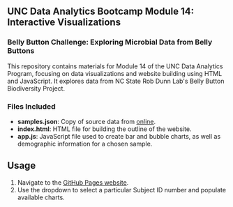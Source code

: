 ## UNC Data Analytics Bootcamp Module 14: Interactive Visualizations

### Belly Button Challenge: Exploring Microbial Data from Belly Buttons

This repository contains materials for Module 14 of the UNC Data Analytics Program, focusing on data visualizations and website building using HTML and JavaScript. It explores data from NC State Rob Dunn Lab's Belly Button Biodiversity Project.

### Files Included

- **samples.json**: Copy of source data from [online](https://static.bc-edx.com/data/dl-1-2/m14/lms/starter/samples.json).
- **index.html**: HTML file for building the outline of the website.
- **app.js**: JavaScript file used to create bar and bubble charts, as well as demographic information for a chosen sample.

## Usage

1. Navigate to the [GitHub Pages website](https://tokarczykbl.github.io/belly-button-challenge/).
2. Use the dropdown to select a particular Subject ID number and populate available charts.